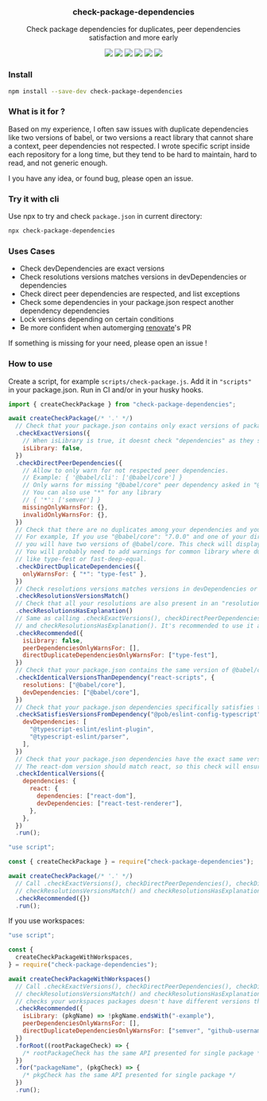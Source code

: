 <h3 align="center">
  check-package-dependencies
</h3>

<p align="center">
  Check package dependencies for duplicates, peer dependencies satisfaction and more early
</p>

<p align="center">
  <a href="https://npmjs.org/package/check-package-dependencies"><img src="https://img.shields.io/npm/v/check-package-dependencies.svg?style=flat-square"></a>
  <a href="https://npmjs.org/package/check-package-dependencies"><img src="https://img.shields.io/npm/dw/check-package-dependencies.svg?style=flat-square"></a>
  <a href="https://npmjs.org/package/check-package-dependencies"><img src="https://img.shields.io/node/v/check-package-dependencies.svg?style=flat-square"></a>
  <a href="https://npmjs.org/package/check-package-dependencies"><img src="https://img.shields.io/npm/types/check-package-dependencies.svg?style=flat-square"></a>
  <a href="https://codecov.io/gh/christophehurpeau/check-package-dependencies"><img src="https://img.shields.io/codecov/c/github/christophehurpeau/check-package-dependencies/master.svg?style=flat-square"></a>
  <a href="https://christophehurpeau.github.io/check-package-dependencies/"><img src="https://img.shields.io/website.svg?down_color=lightgrey&down_message=offline&up_color=blue&up_message=online&url=https%3A%2F%2Fchristophehurpeau.github.io%2Fcheck-package-dependencies%2F?style=flat-square"></a>
</p>

### Install

```sh
npm install --save-dev check-package-dependencies
```

### What is it for ?

Based on my experience, I often saw issues with duplicate dependencies like two versions of babel, or two versions a react library that cannot share a context, peer dependencies not respected. I wrote specific script inside each repository for a long time, but they tend to be hard to maintain, hard to read, and not generic enough.

I you have any idea, or found bug, please open an issue.

### Try it with cli

Use npx to try and check `package.json` in current directory:

```bash
npx check-package-dependencies
```

### Uses Cases

- Check devDependencies are exact versions
- Check resolutions versions matches versions in devDependencies or dependencies
- Check direct peer dependencies are respected, and list exceptions
- Check some dependencies in your package.json respect another dependency dependencies
- Lock versions depending on certain conditions
- Be more confident when automerging [renovate](https://www.whitesourcesoftware.com/free-developer-tools/renovate)'s PR

If something is missing for your need, please open an issue !

### How to use

Create a script, for example `scripts/check-package.js`. Add it in `"scripts"` in your package.json. Run in CI and/or in your husky hooks.

```js
import { createCheckPackage } from "check-package-dependencies";

await createCheckPackage(/* '.' */)
  // Check that your package.json contains only exact versions of package, not range.
  .checkExactVersions({
    // When isLibrary is true, it doesnt check "dependencies" as they should mostly have a range, not an exact version
    isLibrary: false,
  })
  .checkDirectPeerDependencies({
    // Allow to only warn for not respected peer dependencies.
    // Example: { '@babel/cli': ['@babel/core'] }
    // Only warns for missing "@babel/core" peer dependency asked in "@babel/cli".
    // You can also use "*" for any library
    // { '*': ['semver'] }
    missingOnlyWarnsFor: {},
    invalidOnlyWarnsFor: {},
  })
  // Check that there are no duplicates among your dependencies and your devDependencies.
  // For example, If you use "@babel/core": "7.0.0" and one of your direct dependency requires "^7.0.1" (in dependencies, not peerDependency)
  // you will have two versions of @babel/core. This check will display an error that can be changed to a warning.
  // You will probably need to add warnings for common library where duplicate have low impact,
  // like type-fest or fast-deep-equal.
  .checkDirectDuplicateDependencies({
    onlyWarnsFor: { "*": "type-fest" },
  })
  // Check resolutions versions matches versions in devDependencies or dependencies
  .checkResolutionsVersionsMatch()
  // Check that all your resolutions are also present in an "resolutionsExplained" field, forcing you to explain why the resolution was necessary
  .checkResolutionsHasExplanation()
  // Same as calling .checkExactVersions(), checkDirectPeerDependencies(), checkDirectDuplicateDependencies()
  // and checkResolutionsHasExplanation(). It's recommended to use it as new recommended features will be added here too.
  .checkRecommended({
    isLibrary: false,
    peerDependenciesOnlyWarnsFor: [],
    directDuplicateDependenciesOnlyWarnsFor: ["type-fest"],
  })
  // Check that your package.json contains the same version of @babel/core than react-scripts, both in resolutions and devDependencies
  .checkIdenticalVersionsThanDependency("react-scripts", {
    resolutions: ["@babel/core"],
    devDependencies: ["@babel/core"],
  })
  // Check that your package.json dependencies specifically satisfies the range set in another dependencies
  .checkSatisfiesVersionsFromDependency("@pob/eslint-config-typescript", {
    devDependencies: [
      "@typescript-eslint/eslint-plugin",
      "@typescript-eslint/parser",
    ],
  })
  // Check that your package.json dependencies have the exact same version that another dependency also present in your package.json
  // The react-dom version should match react, so this check will ensure it does
  .checkIdenticalVersions({
    dependencies: {
      react: {
        dependencies: ["react-dom"],
        devDependencies: ["react-test-renderer"],
      },
    },
  })
  .run();
```

```js
"use script";

const { createCheckPackage } = require("check-package-dependencies");

await createCheckPackage(/* '.' */)
  // Call .checkExactVersions(), checkDirectPeerDependencies(), checkDirectDuplicateDependencies()
  // checkResolutionsVersionsMatch() and checkResolutionsHasExplanation()
  .checkRecommended({})
  .run();
```

If you use workspaces:

```js
"use script";

const {
  createCheckPackageWithWorkspaces,
} = require("check-package-dependencies");

await createCheckPackageWithWorkspaces()
  // Call .checkExactVersions(), checkDirectPeerDependencies(), checkDirectDuplicateDependencies()
  // checkResolutionsVersionsMatch() and checkResolutionsHasExplanation() for root package and workspaces packages, but also
  // checks your workspaces packages doesn't have different versions than the ones in devDependencies of root packages.
  .checkRecommended({
    isLibrary: (pkgName) => !pkgName.endsWith("-example"),
    peerDependenciesOnlyWarnsFor: [],
    directDuplicateDependenciesOnlyWarnsFor: ["semver", "github-username"],
  })
  .forRoot((rootPackageCheck) => {
    /* rootPackageCheck has the same API presented for single package */
  })
  .for("packageName", (pkgCheck) => {
    /* pkgCheck has the same API presented for single package */
  })
  .run();
```
